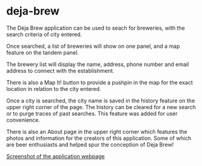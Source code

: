 # deja-brew

The Deja Brew application can be used to seach for breweries, with the search criteria of city entered. 

Once searched, a list of breweries will show on one panel, and a map feature on the tandem panel.

The brewery list will display the name, address, phone number and email address to connect with the establishment.

There is also a Map It! button to provide a pushpin in the map for the exact location in relation to the city entered.

Once a city is searched, the city name is saved in the history feature on the upper right corner of the page. The history can be cleared for a new search or to purge traces of past searches. This feature was added for user convenience.

There is also an About page in the upper right corner which features the photos and information for the creators of this application. Some of which are beer enthusiasts and helped spur the conception of Deja Brew!

[Screenshot of the application webpage](./assets/images/website_screenshot.png)